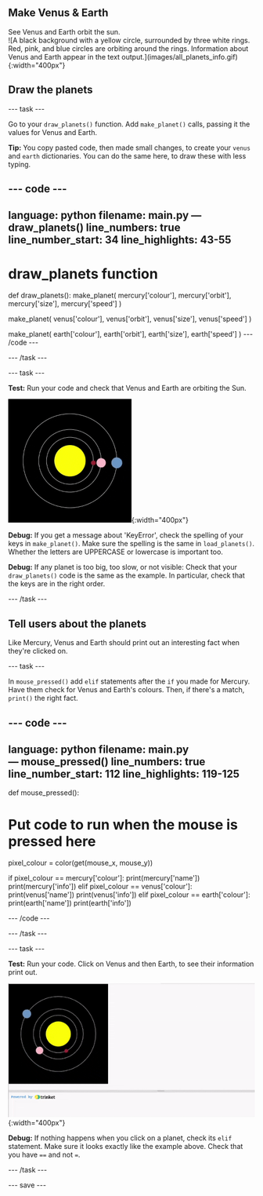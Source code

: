 ## Make Venus & Earth

<div style="display: flex; flex-wrap: wrap">
<div style="flex-basis: 200px; flex-grow: 1; margin-right: 15px;">
See Venus and Earth orbit the sun.
</div>
<div>
![A black background with a yellow circle, surrounded by three white rings. Red, pink, and blue circles are orbiting around the rings. Information about Venus and Earth appear in the text output.](images/all_planets_info.gif){:width="400px"}
</div>
</div>

## Draw the planets

--- task ---

Go to your `draw_planets()` function. Add `make_planet()` calls, passing it the values for Venus and Earth.

**Tip:** You copy pasted code, then made small changes, to create your `venus` and `earth` dictionaries. You can do the same here, to draw these with less typing.

--- code ---
---
language: python
filename: main.py — draw_planets()
line_numbers: true
line_number_start: 34
line_highlights: 43-55
---
# draw_planets function
def draw_planets():
  make_planet(
    mercury['colour'], 
    mercury['orbit'], 
    mercury['size'], 
    mercury['speed']
    )

  make_planet(
    venus['colour'], 
    venus['orbit'], 
    venus['size'], 
    venus['speed']
    )
    
  make_planet(
    earth['colour'], 
    earth['orbit'], 
    earth['size'], 
    earth['speed']
    )
--- /code ---

--- /task ---

--- task ---

**Test:** Run your code and check that Venus and Earth are orbiting the Sun.

![A black background with a yellow circle, surrounded by three white rings. Red, pink, and blue circles are orbiting around the rings.](images/all_planets.gif){:width="400px"}

**Debug:** If you get a message about 'KeyError', check the spelling of your keys in `make_planet()`. Make sure the spelling is the same in `load_planets()`. Whether the letters are UPPERCASE or lowercase is important too.

**Debug:** If any planet is too big, too slow, or not visible: Check that your `draw_planets()` code is the same as the example. In particular, check that the keys are in the right order.

--- /task ---

## Tell users about the planets

Like Mercury, Venus and Earth should print out an interesting fact when they're clicked on.

--- task ---

In `mouse_pressed()` add `elif` statements after the `if` you made for Mercury. Have them check for Venus and Earth's colours. Then, if there's a match, `print()` the right fact.

--- code ---
---
language: python
filename: main.py — mouse_pressed()
line_numbers: true
line_number_start: 112 
line_highlights: 119-125
---
def mouse_pressed():
# Put code to run when the mouse is pressed here
  pixel_colour = color(get(mouse_x, mouse_y))

  if pixel_colour == mercury['colour']:
    print(mercury['name'])
    print(mercury['info'])
  elif pixel_colour == venus['colour']:
    print(venus['name'])
    print(venus['info'])
  elif pixel_colour == earth['colour']:
    print(earth['name'])
    print(earth['info'])

--- /code ---

--- /task ---

--- task ---

**Test:** Run your code. Click on Venus and then Earth, to see their information print out.

![A black background with a yellow circle, surrounded by three white rings. Red, pink, and blue circles are orbiting around the rings. Information about Venus and Earth appear in the text output.](images/all_planets_info.gif){:width="400px"}

**Debug:** If nothing happens when you click on a planet, check its `elif` statement. Make sure it looks exactly like the example above. Check that you have `==` and not `=`.

--- /task ---

--- save ---
